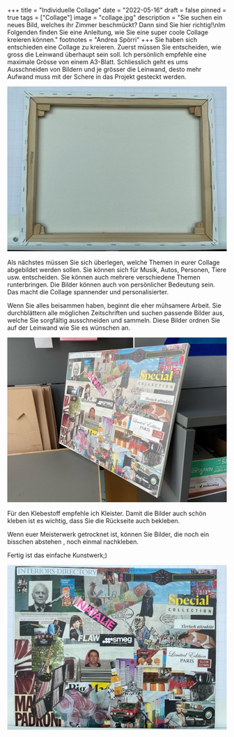 +++
title = "Individuelle Collage"
date = "2022-05-16"
draft = false
pinned = true
tags = ["Collage"]
image = "collage.jpg"
description = "Sie suchen ein neues Bild, welches ihr Zimmer beschmückt? Dann sind Sie hier richtig!\nIm Folgenden finden Sie eine Anleitung, wie Sie eine super coole Collage kreieren können."
footnotes = "Andrea Spörri"
+++
Sie haben sich entschieden eine Collage zu kreieren. Zuerst müssen Sie entscheiden, wie gross die Leinwand überhaupt sein soll. Ich persönlich empfehle eine maximale Grösse von einem A3-Blatt. Schliesslich geht es ums Ausschneiden von Bildern und je grösser die Leinwand, desto mehr Aufwand muss mit der Schere in das Projekt gesteckt werden. 

![](collage-r.jpg "Rückseite, A3 Format")

Als nächstes müssen Sie sich überlegen, welche Themen in eurer Collage abgebildet werden sollen. Sie können sich für Musik, Autos, Personen, Tiere usw. entscheiden. Sie können auch mehrere verschiedene Themen runterbringen. Die Bilder können auch von persönlicher Bedeutung sein. Das macht die Collage spannender und personalisierter. 

Wenn Sie alles beisammen haben, beginnt die eher mühsamere Arbeit. Sie durchblättern alle möglichen Zeitschriften und suchen passende Bilder aus, welche Sie sorgfältig ausschneiden und sammeln. Diese Bilder ordnen Sie auf der Leinwand wie Sie es wünschen an. 

![](collage-s.jpg)

Für den Klebestoff empfehle ich Kleister. Damit die Bilder auch schön kleben ist es wichtig, dass Sie die Rückseite auch bekleben. 

Wenn euer Meisterwerk getrocknet ist, können Sie Bilder, die noch ein bisschen abstehen , noch einmal nachkleben.

Fertig ist das einfache Kunstwerk;)

![](collage.jpg "fertige Collage")